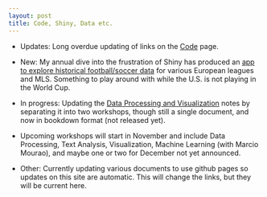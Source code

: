 ```yaml
---
layout: post
title: Code, Shiny, Data etc.
---
```


- Updates: Long overdue updating of links on the [Code](../code) page.

- New: My annual dive into the frustration of Shiny has produced an [app to explore historical football/soccer data](https://micl.shinyapps.io/football/) for various European leagues and MLS.  Something to play around with while the U.S. is not playing in the World Cup.

- In progress: Updating the [Data Processing and Visualization](../workshops) notes by separating it into two workshops, though still a single document, and now in bookdown format (not released yet).

- Upcoming workshops will start in November and include Data Processing, Text Analysis, Visualization, Machine Learning (with Marcio Mourao), and maybe one or two for December not yet announced.

- Other: Currently updating various documents to use github pages so updates on this site are automatic.  This will change the links, but they will be current here.